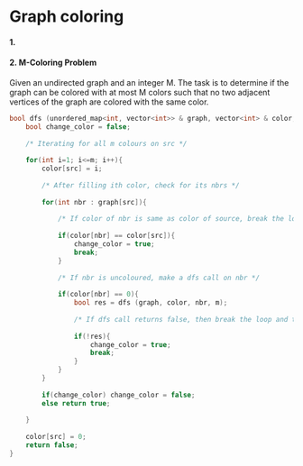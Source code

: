 # Graph coloring

#### 1. 


#### 2. M-Coloring Problem 
Given an undirected graph and an integer M. The task is to determine if the graph can be colored with at most M colors such that no two adjacent vertices of the graph are colored with the same color.

```cpp
bool dfs (unordered_map<int, vector<int>> & graph, vector<int> & color, int src, int m){
    bool change_color = false;
    
    /* Iterating for all m colours on src */ 
    
    for(int i=1; i<=m; i++){
        color[src] = i;
        
        /* After filling ith color, check for its nbrs */
        
        for(int nbr : graph[src]){
            
            /* If color of nbr is same as color of source, break the loop and try other color on source */
            
            if(color[nbr] == color[src]){
                change_color = true;
                break;
            }
            
            /* If nbr is uncoloured, make a dfs call on nbr */
            
            if(color[nbr] == 0){
                bool res = dfs (graph, color, nbr, m);
                
                /* If dfs call returns false, then break the loop and try other color on source */
                
                if(!res){
                    change_color = true;
                    break;
                }
            }
        }
        
        if(change_color) change_color = false;
        else return true;
        
    }
    
    color[src] = 0;
    return false;
}
```
